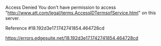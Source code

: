 Access Denied
You don't have permission to access "http://www.att.com/legal/terms.AccessIDTermsofService.html" on this server.

Reference #18.192d3e17.1742741854.464728cd

https://errors.edgesuite.net/18.192d3e17.1742741854.464728cd